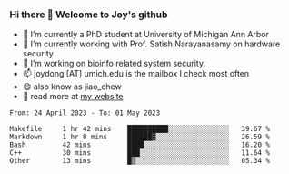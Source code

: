 ### Hi there 👋 Welcome to Joy's github

- 🔭 I’m currently a PhD student at University of Michigan Ann Arbor
- 🌱 I’m currently working with Prof. Satish Narayanasamy on hardware security
- 👯 I’m working on bioinfo related system security. 
- 📫 joydong [AT] umich.edu is the mailbox I check most often
- 😄 also know as jiao_chew
- 💬 read more at [my website](https://joydddd.github.io/)
<!--START_SECTION:waka-->

```text
From: 24 April 2023 - To: 01 May 2023

Makefile     1 hr 42 mins    ██████████░░░░░░░░░░░░░░░   39.67 %
Markdown     1 hr 8 mins     ██████▓░░░░░░░░░░░░░░░░░░   26.59 %
Bash         42 mins         ████░░░░░░░░░░░░░░░░░░░░░   16.20 %
C++          30 mins         ███░░░░░░░░░░░░░░░░░░░░░░   11.64 %
Other        13 mins         █▒░░░░░░░░░░░░░░░░░░░░░░░   05.34 %
```

<!--END_SECTION:waka-->
